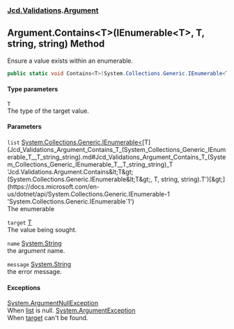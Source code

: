 ### [Jcd.Validations](Jcd_Validations.md 'Jcd.Validations').[Argument](Jcd_Validations_Argument.md 'Jcd.Validations.Argument')
## Argument.Contains&lt;T&gt;(IEnumerable&lt;T&gt;, T, string, string) Method
Ensure a value exists within an enumerable.  
```csharp
public static void Contains<T>(System.Collections.Generic.IEnumerable<T> list, T target, string name=null, string message=null);
```
#### Type parameters
<a name='Jcd_Validations_Argument_Contains_T_(System_Collections_Generic_IEnumerable_T__T_string_string)_T'></a>
`T`  
The type of the target value.
  
#### Parameters
<a name='Jcd_Validations_Argument_Contains_T_(System_Collections_Generic_IEnumerable_T__T_string_string)_list'></a>
`list` [System.Collections.Generic.IEnumerable&lt;](https://docs.microsoft.com/en-us/dotnet/api/System.Collections.Generic.IEnumerable-1 'System.Collections.Generic.IEnumerable`1')[T](Jcd_Validations_Argument_Contains_T_(System_Collections_Generic_IEnumerable_T__T_string_string).md#Jcd_Validations_Argument_Contains_T_(System_Collections_Generic_IEnumerable_T__T_string_string)_T 'Jcd.Validations.Argument.Contains&lt;T&gt;(System.Collections.Generic.IEnumerable&lt;T&gt;, T, string, string).T')[&gt;](https://docs.microsoft.com/en-us/dotnet/api/System.Collections.Generic.IEnumerable-1 'System.Collections.Generic.IEnumerable`1')  
The enumerable
  
<a name='Jcd_Validations_Argument_Contains_T_(System_Collections_Generic_IEnumerable_T__T_string_string)_target'></a>
`target` [T](Jcd_Validations_Argument_Contains_T_(System_Collections_Generic_IEnumerable_T__T_string_string).md#Jcd_Validations_Argument_Contains_T_(System_Collections_Generic_IEnumerable_T__T_string_string)_T 'Jcd.Validations.Argument.Contains&lt;T&gt;(System.Collections.Generic.IEnumerable&lt;T&gt;, T, string, string).T')  
The value being sought.
  
<a name='Jcd_Validations_Argument_Contains_T_(System_Collections_Generic_IEnumerable_T__T_string_string)_name'></a>
`name` [System.String](https://docs.microsoft.com/en-us/dotnet/api/System.String 'System.String')  
the argument name.
  
<a name='Jcd_Validations_Argument_Contains_T_(System_Collections_Generic_IEnumerable_T__T_string_string)_message'></a>
`message` [System.String](https://docs.microsoft.com/en-us/dotnet/api/System.String 'System.String')  
the error message.
  
#### Exceptions
[System.ArgumentNullException](https://docs.microsoft.com/en-us/dotnet/api/System.ArgumentNullException 'System.ArgumentNullException')  
When [list](Jcd_Validations_Argument_Contains_T_(System_Collections_Generic_IEnumerable_T__T_string_string).md#Jcd_Validations_Argument_Contains_T_(System_Collections_Generic_IEnumerable_T__T_string_string)_list 'Jcd.Validations.Argument.Contains&lt;T&gt;(System.Collections.Generic.IEnumerable&lt;T&gt;, T, string, string).list') is null.
[System.ArgumentException](https://docs.microsoft.com/en-us/dotnet/api/System.ArgumentException 'System.ArgumentException')  
When [target](Jcd_Validations_Argument_Contains_T_(System_Collections_Generic_IEnumerable_T__T_string_string).md#Jcd_Validations_Argument_Contains_T_(System_Collections_Generic_IEnumerable_T__T_string_string)_target 'Jcd.Validations.Argument.Contains&lt;T&gt;(System.Collections.Generic.IEnumerable&lt;T&gt;, T, string, string).target') can't be found.
